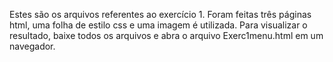 Estes são os arquivos referentes ao exercício 1. Foram feitas três páginas html, uma folha de estilo css e uma imagem é utilizada. Para visualizar o resultado, baixe todos os arquivos e abra o arquivo Exerc1menu.html em um navegador.
